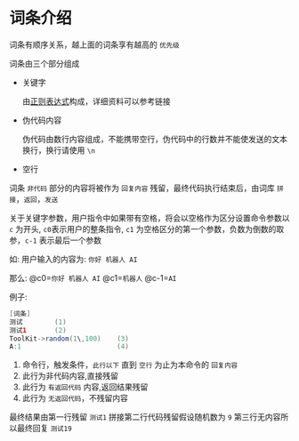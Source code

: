 # 词条介绍

词条有顺序关系，越上面的词条享有越高的 `优先级`

词条由三个部分组成

- 关键字

  由[正则表达式](https://www.runoob.com/java/java-regular-expressions.html)构成，详细资料可以参考链接

- 伪代码内容

  伪代码由数行内容组成，不能携带空行，伪代码中的行数并不能使发送的文本换行，换行请使用 `\n`

- 空行

词条 `非代码` 部分的内容将被作为 `回复内容` 残留，最终代码执行结束后，由词库 `拼接`，`返回`，`发送`

关于关键字参数，用户指令中如果带有空格，将会以空格作为区分设置命令参数以 `c` 为开头, `c0`表示用户的整条指令, `c1` 为空格区分的第一个参数，负数为倒数的取参，`c-1` 表示最后一个参数

如: 用户输入的内容为: `你好 机器人 AI`

那么: @c0=`你好 机器人 AI` @c1=`机器人` @c-1=`AI`

例子:

```java
[词条]
测试        (1)
测试1       (2)
ToolKit->random(1\,100)    (3)
A:1                        (4)
```

1.  命令行，触发条件，`此行以下` 直到 `空行` 为止为本命令的 `回复内容`
2.  此行为非代码内容,直接残留
3.  此行为 `有返回代码` 内容,返回结果残留
4.  此行为 `无返回代码`，不残留内容

最终结果由第一行残留 `测试1` 拼接第二行代码残留假设随机数为 `9` 第三行无内容所以最终回复 `测试19`
